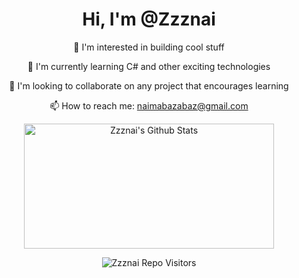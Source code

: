 <h1 align="center"> Hi, I'm @Zzznai </h1> <p align="center"> 👀 I'm interested in building cool stuff </p> <p align="center"> 🌱 I'm currently learning C# and other exciting technologies </p> <p align="center"> 💞️ I'm looking to collaborate on any project that encourages learning </p> <p align="center"> 📫 How to reach me: <a href="mailto:naimabazabaz@gmail.com">naimabazabaz@gmail.com</a></p> <p align="center"> <a href="https://github.com/Zzznai?tab=repositories&sort=stargazers"> <img alt="Zzznai's Github Stats" src="https://github-readme-stats.vercel.app/api?username=Zzznai&show_icons=true&theme=merko" height="200px" width="400px" /> </a> </p> <p align="center"> <img src="https://visitor-badge.laobi.icu/badge?page_id=Zzznai" alt="Zzznai Repo Visitors"> </p> <!

<!---
Zzznai/Zzznai is a ✨ special ✨ repository because its `README.md` (this file) appears on your GitHub profile.
You can click the Preview link to take a look at your changes.
--->
